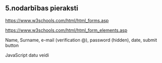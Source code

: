 ## 5.nodarbības pieraksti  

https://www.w3schools.com/html/html_forms.asp  

https://www.w3schools.com/html/html_form_elements.asp  

Name, Surname, e-mail (verification @), password (hidden), date, submit button    

JavaScript datu veidi

